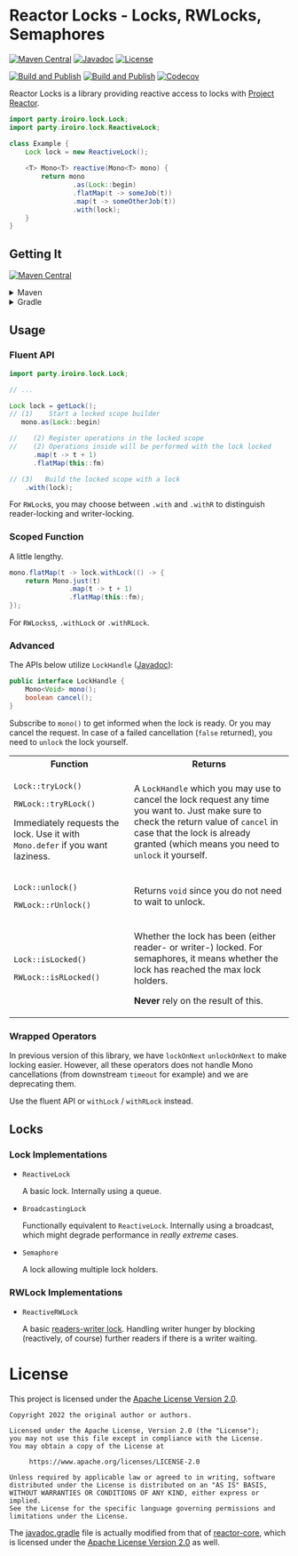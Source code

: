 # Reactor Locks - Locks, RWLocks, Semaphores

[![Maven Central](https://img.shields.io/maven-central/v/party.iroiro/reactor-locks?color=blue&label=Maven%20Central)](https://mvnrepository.com/artifact/party.iroiro/reactor-locks)
[![Javadoc](https://javadoc.io/badge2/party.iroiro/reactor-locks/Javadoc.svg?color=orange)](https://javadoc.io/doc/party.iroiro/reactor-locks)
[![License](https://img.shields.io/github/license/gudzpoz/reactor-locks?label=License)](./LICENSE)

[![Build and Publish](https://github.com/gudzpoz/reactor-locks/actions/workflows/build.yml/badge.svg)](https://github.com/gudzpoz/reactor-locks/actions/workflows/build.yml)
[![Build and Publish](https://github.com/gudzpoz/reactor-locks/actions/workflows/test.yml/badge.svg)](https://github.com/gudzpoz/reactor-locks/actions/workflows/test.yml)
[![Codecov](https://img.shields.io/codecov/c/github/gudzpoz/reactor-locks.svg?label=Coverage)](https://app.codecov.io/gh/gudzpoz/reactor-locks)

Reactor Locks is a library providing reactive access to locks with [Project Reactor](https://projectreactor.io/).

```java
import party.iroiro.lock.Lock;
import party.iroiro.lock.ReactiveLock;

class Example {
    Lock lock = new ReactiveLock();
    
    <T> Mono<T> reactive(Mono<T> mono) {
        return mono
                .as(Lock::begin)
                .flatMap(t -> someJob(t))
                .map(t -> someOtherJob(t))
                .with(lock);
    }
}
```

## Getting It

[![Maven Central](https://img.shields.io/maven-central/v/party.iroiro/reactor-locks?color=blue&label=Maven%20Central)](https://mvnrepository.com/artifact/party.iroiro/reactor-locks)

<details>
<summary>Maven</summary>

```xml
<dependency>
  <groupId>party.iroiro</groupId>
  <artifactId>reactor-locks</artifactId>
  <version>1.0.0</version>
</dependency>
```

</details>

<details>
<summary>Gradle</summary>

```groovy
implementation 'party.iroiro:reactor-locks:1.0.0'
```

</details>

## Usage

### Fluent API

```java
import party.iroiro.lock.Lock;

// ...

Lock lock = getLock();
// (1)    Start a locked scope builder
   mono.as(Lock::begin)

//    (2) Register operations in the locked scope
//    (2) Operations inside will be performed with the lock locked
      .map(t -> t + 1)
      .flatMap(this::fm)

// (3)   Build the locked scope with a lock
    .with(lock);
```

For `RWLock`s, you may choose between `.with` and `.withR` to distinguish reader-locking and writer-locking.

### Scoped Function

A little lengthy.

```java
mono.flatMap(t -> lock.withLock(() -> {
    return Mono.just(t)
               .map(t -> t + 1)
               .flatMap(this::fm);
});
```

For `RWLocks`s, `.withLock` or `.withRLock`.

### Advanced

The APIs below utilize `LockHandle` ([Javadoc](https://javadoc.io/doc/party.iroiro/reactor-locks/latest/index.html)):

```java
public interface LockHandle {
    Mono<Void> mono();
    boolean cancel();
}
```

Subscribe to `mono()` to get informed when the lock is ready. Or you may cancel the request. In case of a failed cancellation (`false` returned), you need to `unlock` the lock yourself. 

<table>
<tr><th>Function</th><th>Returns</th></tr>
<tr><td>

`Lock::tryLock()`

`RWLock::tryRLock()`

Immediately requests the lock. Use it with `Mono.defer` if you want laziness.</td><td>

A `LockHandle` which you may use to cancel the lock request any time you want to. Just make sure to check the return value of `cancel` in case that the lock is already granted (which means you need to `unlock` it yourself.</td></tr>
<tr><td>

`Lock::unlock()`

`RWLock::rUnlock()`</td><td>

Returns `void` since you do not need to wait to unlock.</td></tr>
<tr><td>

`Lock::isLocked()`

`RWLock::isRLocked()`</td><td>

Whether the lock has been (either reader- or writer-) locked. For semaphores, it means whether the lock has reached the max lock holders. 

**Never** rely on the result of this.</td></tr>
</table>

### Wrapped Operators

In previous version of this library, we have `lockOnNext` `unlockOnNext` to make locking easier. However, all these operators does not handle Mono cancellations (from downstream `timeout` for example) and we are deprecating them.

Use the fluent API or `withLock` / `withRLock` instead.

## Locks

### Lock Implementations

- `ReactiveLock`
  
  A basic lock. Internally using a queue.
  
- `BroadcastingLock`

  Functionally equivalent to `ReactiveLock`. Internally using a broadcast, which might degrade performance in *really extreme* cases.

- `Semaphore`

  A lock allowing multiple lock holders.

### RWLock Implementations

- `ReactiveRWLock`

  A basic [readers-writer lock](https://en.wikipedia.org/wiki/Readers%E2%80%93writer_lock).
  Handling writer hunger by blocking (reactively, of course) further readers
  if there is a writer waiting.

# License

This project is licensed under the [Apache License Version 2.0](./LICENSE).

```text
Copyright 2022 the original author or authors.

Licensed under the Apache License, Version 2.0 (the "License");
you may not use this file except in compliance with the License.
You may obtain a copy of the License at

     https://www.apache.org/licenses/LICENSE-2.0

Unless required by applicable law or agreed to in writing, software
distributed under the License is distributed on an "AS IS" BASIS,
WITHOUT WARRANTIES OR CONDITIONS OF ANY KIND, either express or implied.
See the License for the specific language governing permissions and
limitations under the License.
```

The [javadoc.gradle](./javadoc.gradle) file is actually modified from that of [reactor-core](https://github.com/reactor/reactor-core/blob/main/gradle/javadoc.gradle), which is licensed under the [Apache License Version 2.0](./LICENSE) as well.
